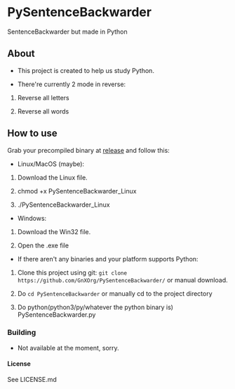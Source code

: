 # PySentenceBackwarder

SentenceBackwarder but made in Python

## About

+ This project is created to help us study Python.

+ There're currently 2 mode in reverse:

1. Reverse all letters

2. Reverse all words

## How to use

Grab your precompiled binary at [release](https://github.com/GnXOrg/PySentenceBackwarder/releases) and follow this:

+ Linux/MacOS (maybe):

1. Download the Linux file.

2. chmod +x PySentenceBackwarder_Linux

3. ./PySentenceBackwarder_Linux

+ Windows:

1. Download the Win32 file.

2. Open the .exe file

+ If there aren't any binaries and your platform supports Python:

1. Clone this project using git: `git clone https://github.com/GnXOrg/PySentenceBackwarder/` or manual download.

2. Do `cd PySentenceBackwarder` or manually cd to the project directory

3. Do python(python3/py/whatever the python binary is) PySentenceBackwarder.py

### Building

+ Not available at the moment, sorry.

#### License

See LICENSE.md

